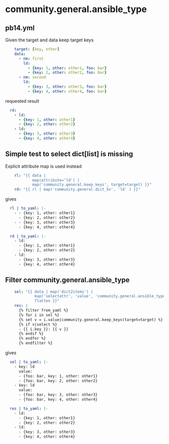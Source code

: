 community.general.ansible_type
==============================

pb14.yml
--------

Given the target and data keep target keys

```yaml
    target: [key, other]
    data:
      - nm: first
        ld:
          - {key: 1, other: other1, foo: bar}
          - {key: 2, other: other2, foo: bar}
      - nm: second
        ld:
          - {key: 3, other: other3, foo: bar}
          - {key: 4, other: other4, foo: bar}
```

requested result

```yaml
  rd:
    - ld:
      - {key: 1, other: other1}
      - {key: 2, other: other2}
    - ld:
      - {key: 3, other: other3}
      - {key: 4, other: other4}
```


Simple test to select dict[list] is missing
-------------------------------------------

Explicit attribute map is used instead

```yaml
    rl: "{{ data |
            map(attribute='ld') |
            map('community.general.keep_keys', target=target) }}"
    rd: "{{ rl | map('community.general.dict_kv', 'ld' ) }}"
```

gives

```yaml
  rl | to_yaml: |-
    - - {key: 1, other: other1}
      - {key: 2, other: other2}
    - - {key: 3, other: other3}
      - {key: 4, other: other4}

  rd | to_yaml: |-
    - ld:
      - {key: 1, other: other1}
      - {key: 2, other: other2}
    - ld:
      - {key: 3, other: other3}
      - {key: 4, other: other4}
```

Filter community.general.ansible_type
-------------------------------------

```yaml
    sel: "{{ data | map('dict2items') |
             map('selectattr', 'value', 'community.general.ansible_type', 'list[dict]') |
             flatten }}"
    res: |
      {% filter from_yaml %}
      {% for i in sel %}
      {% set v = i.value|community.general.keep_keys(target=target) %}
      {% if v|select %}
      - {{ i.key }}: {{ v }}
      {% endif %}
      {% endfor %}
      {% endfilter %}
```

gives

```yaml
  sel | to_yaml: |-
    - key: ld
      value:
      - {foo: bar, key: 1, other: other1}
      - {foo: bar, key: 2, other: other2}
    - key: ld
      value:
      - {foo: bar, key: 3, other: other3}
      - {foo: bar, key: 4, other: other4}

  res | to_yaml: |-
    - ld:
      - {key: 1, other: other1}
      - {key: 2, other: other2}
    - ld:
      - {key: 3, other: other3}
      - {key: 4, other: other4}
```

